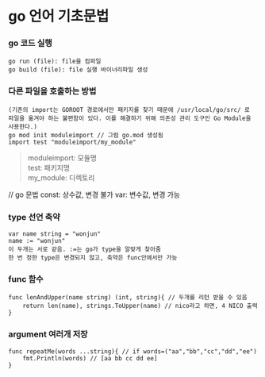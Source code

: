 # go 언어 기초문법

### go 코드 실행
```
go run (file): file을 컴파일
go build (file): file 실행 바이너리파일 생성
```

### 다른 파일을 호출하는 방법
```
(기존의 import는 GOROOT 경로에서만 패키지를 찾기 때문에 /usr/local/go/src/ 로 파일을 옮겨야 하는 불편함이 있다. 이를 해결하기 위해 의존성 관리 도구인 Go Module을 사용한다.)
go mod init moduleimport // 그럼 go.mod 생성됨
import test "moduleimport/my_module"
```
> moduleimport: 모듈명     
> test: 패키지명     
> my_module: 디렉토리     

// go 문법
const: 상수값, 변경 불가
var: 변수값, 변경 가능


### type 선언 축약
```
var name string = "wonjun"
name := "wonjun"
이 두개는 서로 같음. :=는 go가 type을 알맞게 찾아줌
한 번 정한 type은 변경되지 않고, 축약은 func안에서만 가능
```

### func 함수
```
func lenAndUpper(name string) (int, string){ // 두개를 리턴 받을 수 있음
    return len(name), strings.ToUpper(name) // nico라고 하면, 4 NICO 출력
}
```
### argument 여러개 저장
```
func repeatMe(words ...string){ // if words=("aa","bb","cc","dd","ee")
    fmt.Println(words) // [aa bb cc dd ee]
}
```
